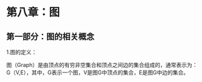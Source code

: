 # 第八章：图

## 第一部分：图的相关概念

1.图的定义：

图（Graph）是由顶点的有穷非空集合和顶点之间边的集合组成的，通常表示为：G（V,E），其中，G表示一个图，V是图G中顶点的集合，E是图G中边的集合。

